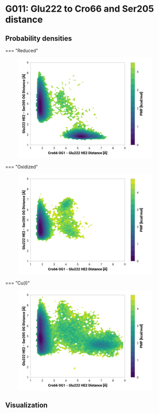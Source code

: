 # G011: Glu222 to Cro66 and Ser205 distance

## Probability densities

=== "Reduced"
    <figure markdown>
    ![](./g011-pes-reduced.png)
    </figure>

=== "Oxidized"
    <figure markdown>
    ![](./g011-pes-oxidized.png)
    </figure>

=== "Cu(I)"
    <figure markdown>
    ![](./g011-pes-cu.png)
    </figure>

## Visualization

<div id="reduced-view" class="mol-container"></div>
<script>
document.addEventListener('DOMContentLoaded', (event) => {
    const viewer = molstar.Viewer.create('reduced-view', {
        layoutIsExpanded: false,
        layoutShowControls: false,
        layoutShowRemoteState: false,
        layoutShowSequence: true,
        layoutShowLog: false,
        layoutShowLeftPanel: false,
        viewportShowExpand: true,
        viewportShowSelectionMode: true,
        viewportShowAnimation: false,
        pdbProvider: 'rcsb',
    }).then(viewer => {
        // viewer.loadStructureFromUrl("/analysis/005-rogfp-glh-md/data/traj/frame_106403.pdb", "pdb");
        viewer.loadSnapshotFromUrl("/misc/002-molstar-states/reduced-example.molj", "molj");
    });
});
</script>
